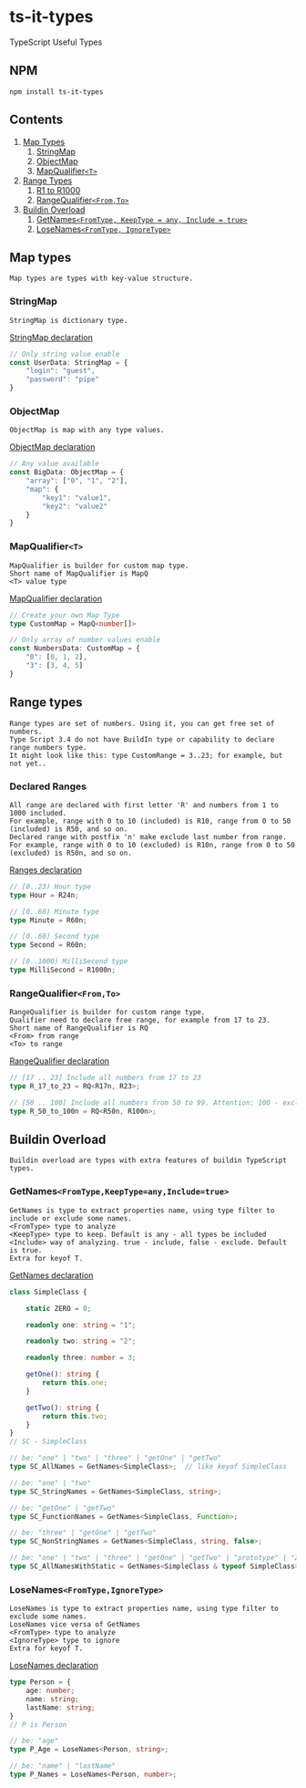 # ts-it-types

TypeScript Useful Types

## NPM

    npm install ts-it-types

## Contents

1. [Map Types](#map-types)
    1. [StringMap](#stringmap)
    2. [ObjectMap](#objectmap)
    3. [MapQualifier`<T>`](#mapqualifier`<T>`)
2. [Range Types](#range-types)
    1. [R1 to R1000](#declared-ranges)
    2. [RangeQualifier`<From,To>`](#rangequalifier`<From,To>`)
3. [Buildin Overload](#buildin-overload)
    1. [GetNames`<FromType, KeepType = any, Include = true>`](#getnames`<FromType,KeepType=any,Include=true>`)
    2. [LoseNames`<FromType, IgnoreType>`](#losenames`<FromType,IgnoreType>`)

## Map types

    Map types are types with key-value structure.

### StringMap

    StringMap is dictionary type.

[StringMap declaration](https://github.com/reforms/ts-types/blob/master/src/ts/ts_type_map.ts)

```typescript
// Only string value enable
const UserData: StringMap = {
    "login": "guest",
    "password": "pipe"
}
```

### ObjectMap

    ObjectMap is map with any type values.

[ObjectMap declaration](https://github.com/reforms/ts-types/blob/master/src/ts/ts_type_map.ts)

```typescript
// Any value available
const BigData: ObjectMap = {
    "array": ["0", "1", "2"],
    "map": {
        "key1": "value1",
        "key2": "value2"
    }
}
```

### MapQualifier`<T>`

    MapQualifier is builder for custom map type.
    Short name of MapQualifier is MapQ
    <T> value type

[MapQualifier declaration](https://github.com/reforms/ts-types/blob/master/src/ts/ts_type_map.ts)

```typescript
// Create your own Map Type
type CustomMap = MapQ<number[]>

// Only array of number values enable
const NumbersData: CustomMap = {
    "0": [0, 1, 2],
    "3": [3, 4, 5]
}
```

## Range types

    Range types are set of numbers. Using it, you can get free set of numbers.
    Type Script 3.4 do not have BuildIn type or capability to declare range numbers type.
    It might look like this: type CustomRange = 3..23; for example, but not yet..

### Declared Ranges

    All range are declared with first letter 'R' and numbers from 1 to 1000 included.
    For example, range with 0 to 10 (included) is R10, range from 0 to 50 (included) is R50, and so on.
    Declared range with postfix 'n' make exclude last number from range.
    For example, range with 0 to 10 (excluded) is R10n, range from 0 to 50 (excluded) is R50n, and so on.

[Ranges declaration](https://github.com/reforms/ts-types/blob/master/src/ts/ts_type_ranges.ts)

```typescript
// [0..23) Hour type
type Hour = R24n;

// [0..60) Minute type
type Minute = R60n;

// [0..60) Second type
type Second = R60n;

// [0..1000) MilliSecond type
type MilliSecond = R1000n;
```

### RangeQualifier`<From,To>`

    RangeQualifier is builder for custom range type.
    Qualifier need to declare free range, for example from 17 to 23.
    Short name of RangeQualifier is RQ
    <From> from range
    <To> to range

[RangeQualifier declaration](https://github.com/reforms/ts-types/blob/master/src/ts/ts_type_ranges.ts)

```typescript
// [17 .. 23] Include all numbers from 17 to 23
type R_17_to_23 = RQ<R17n, R23>;

// [50 .. 100] Include all numbers from 50 to 99. Attention: 100 - excluded
type R_50_to_100n = RQ<R50n, R100n>;
```

## Buildin Overload

    Buildin overload are types with extra features of buildin TypeScript types.

### GetNames`<FromType,KeepType=any,Include=true>`

    GetNames is type to extract properties name, using type filter to include or exclude some names.
    <FromType> type to analyze
    <KeepType> type to keep. Default is any - all types be included
    <Include> way of analyzing. true - include, false - exclude. Default is true.
    Extra for keyof T.

[GetNames declaration](https://github.com/reforms/ts-types/blob/master/src/ts/ts_type_buildin_over.ts)

```typescript
class SimpleClass {

    static ZERO = 0;

    readonly one: string = "1";

    readonly two: string = "2";

    readonly three: number = 3;

    getOne(): string {
        return this.one;
    }

    getTwo(): string {
        return this.two;
    }
}
// SC - SimpleClass

// be: "one" | "two" | "three" | "getOne" | "getTwo"
type SC_AllNames = GetNames<SimpleClass>;  // like keyof SimpleClass

// be: "one" | "two"
type SC_StringNames = GetNames<SimpleClass, string>;

// be: "getOne" | "getTwo"
type SC_FunctionNames = GetNames<SimpleClass, Function>;

// be: "three" | "getOne" | "getTwo"
type SC_NonStringNames = GetNames<SimpleClass, string, false>;

// be: "one" | "two" | "three" | "getOne" | "getTwo" | "prototype" | "ZERO"
type SC_AllNamesWithStatic = GetNames<SimpleClass & typeof SimpleClass>;
```

### LoseNames`<FromType,IgnoreType>`

    LoseNames is type to extract properties name, using type filter to exclude some names.
    LoseNames vice versa of GetNames
    <FromType> type to analyze
    <IgnoreType> type to ignore
    Extra for keyof T.

[LoseNames declaration](https://github.com/reforms/ts-types/blob/master/src/ts/ts_type_buildin_over.ts)

```typescript
type Person = {
    age: number;
    name: string;
    lastName: string;
}
// P is Person

// be: "age"
type P_Age = LoseNames<Person, string>;

// be: "name" | "lastName"
type P_Names = LoseNames<Person, number>;
```